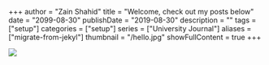 +++
author = "Zain Shahid"
title = "Welcome, check out my posts below"
date = "2099-08-30"
publishDate = "2019-08-30"
description = ""
tags = ["setup"]
categories = ["setup"]
series = ["University Journal"]
aliases = ["migrate-from-jekyl"]
thumbnail = "/hello.jpg"
showFullContent = true
+++

<!-- Change to edit frontpage gif/image -->
<img src="/covers/dog.jpg" class="post-cover">
